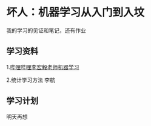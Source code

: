 # 坏人：机器学习从入门到入坟
我的学习的见证和笔记，还有作业

## 学习资料
1.[哔哩哔哩李宏毅老师机器学习](https://www.bilibili.com/video/BV1JE411g7XF)

2.统计学习方法 李航

## 学习计划
明天再想
